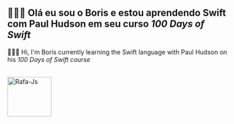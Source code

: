 
<!--
**BorisRomaoAntunes/BorisRomaoAntunes** is a ✨ _special_ ✨ repository because its `README.md` (this file) appears on your GitHub profile.

Here are some ideas to get you started:

- 🔭 I’m currently working on ...
- 🌱 I’m currently learning ...
- 👯 I’m looking to collaborate on ...
- 🤔 I’m looking for help with ...
- 💬 Ask me about ...
- 📫 How to reach me: ...
- 😄 Pronouns: ...
- ⚡ Fun fact: ...
-->

## 👨🏿‍💻  Olá eu sou o Boris e estou aprendendo  Swift com Paul Hudson em seu curso  *100 Days of Swift*
   👨🏿‍💻 Hi, I'm Boris currently learning the Swift language with Paul Hudson on his *100 Days of Swift course*
<div style="display: inline_block"><br>
  <img align="center" alt="Rafa-Js" height="90" width="100" src="https://cdn.jsdelivr.net/gh/devicons/devicon/icons/swift/swift-original.svg">
</div>
